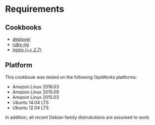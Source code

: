 # Requirements

## Cookbooks

- [deployer](https://supermarket.chef.io/cookbooks/deployer)
- [ruby-ng](https://supermarket.chef.io/cookbooks/ruby-ng)
- [nginx (~> 2.7)](https://supermarket.chef.io/cookbooks/nginx)

## Platform

This cookbook was tested on the following OpsWorks platforms:

- Amazon Linux 2016.03
- Amazon Linux 2015.09
- Amazon Linux 2015.03
- Ubuntu 14.04 LTS
- Ubuntu 12.04 LTS

In addition, all recent Debian family distrubutions are assumed to work.
